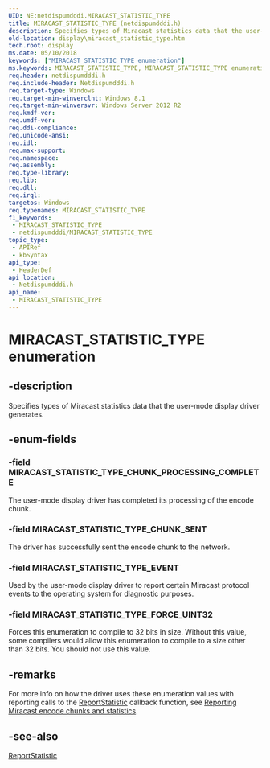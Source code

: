 ```yaml
---
UID: NE:netdispumdddi.MIRACAST_STATISTIC_TYPE
title: MIRACAST_STATISTIC_TYPE (netdispumdddi.h)
description: Specifies types of Miracast statistics data that the user-mode display driver generates.
old-location: display\miracast_statistic_type.htm
tech.root: display
ms.date: 05/10/2018
keywords: ["MIRACAST_STATISTIC_TYPE enumeration"]
ms.keywords: MIRACAST_STATISTIC_TYPE, MIRACAST_STATISTIC_TYPE enumeration [Display Devices], MIRACAST_STATISTIC_TYPE_CHUNK_PROCESSING_COMPLETE, MIRACAST_STATISTIC_TYPE_CHUNK_SENT, MIRACAST_STATISTIC_TYPE_EVENT, MIRACAST_STATISTIC_TYPE_FORCE_UINT32, display.miracast_statistic_type, netdispumdddi/MIRACAST_STATISTIC_TYPE, netdispumdddi/MIRACAST_STATISTIC_TYPE_CHUNK_PROCESSING_COMPLETE, netdispumdddi/MIRACAST_STATISTIC_TYPE_CHUNK_SENT, netdispumdddi/MIRACAST_STATISTIC_TYPE_EVENT, netdispumdddi/MIRACAST_STATISTIC_TYPE_FORCE_UINT32
req.header: netdispumdddi.h
req.include-header: Netdispumdddi.h
req.target-type: Windows
req.target-min-winverclnt: Windows 8.1
req.target-min-winversvr: Windows Server 2012 R2
req.kmdf-ver: 
req.umdf-ver: 
req.ddi-compliance: 
req.unicode-ansi: 
req.idl: 
req.max-support: 
req.namespace: 
req.assembly: 
req.type-library: 
req.lib: 
req.dll: 
req.irql: 
targetos: Windows
req.typenames: MIRACAST_STATISTIC_TYPE
f1_keywords:
 - MIRACAST_STATISTIC_TYPE
 - netdispumdddi/MIRACAST_STATISTIC_TYPE
topic_type:
 - APIRef
 - kbSyntax
api_type:
 - HeaderDef
api_location:
 - Netdispumdddi.h
api_name:
 - MIRACAST_STATISTIC_TYPE
---
```


# MIRACAST_STATISTIC_TYPE enumeration


## -description

Specifies  types of Miracast statistics data that the user-mode display driver generates.

## -enum-fields

### -field MIRACAST_STATISTIC_TYPE_CHUNK_PROCESSING_COMPLETE

The user-mode display driver has completed its processing of the encode chunk.

### -field MIRACAST_STATISTIC_TYPE_CHUNK_SENT

The driver has successfully sent the encode chunk to the network.

### -field MIRACAST_STATISTIC_TYPE_EVENT

Used by the user-mode display driver to report certain Miracast protocol events to the operating system for diagnostic purposes.

### -field MIRACAST_STATISTIC_TYPE_FORCE_UINT32

Forces this enumeration to compile to 32 bits in size. Without this value, some compilers would allow this enumeration to compile to a size other than 32 bits. You should not use this value.

## -remarks

For more info on how the driver uses these enumeration values with reporting calls to the <a href="/windows-hardware/drivers/ddi/netdispumdddi/nc-netdispumdddi-pfn_report_statistic">ReportStatistic</a> callback function, see <a href="/windows-hardware/drivers/display/reporting-miracast-encode-chunks-and-statistics">Reporting Miracast encode chunks and statistics</a>.

## -see-also

<a href="/windows-hardware/drivers/ddi/netdispumdddi/nc-netdispumdddi-pfn_report_statistic">ReportStatistic</a>


